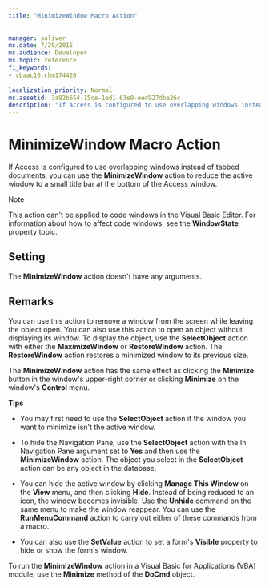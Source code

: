 ```yaml
---
title: "MinimizeWindow Macro Action"
 
 
manager: soliver
ms.date: 7/29/2015
ms.audience: Developer
ms.topic: reference
f1_keywords:
- vbaac10.chm174420
  
localization_priority: Normal
ms.assetid: 3a92b654-15ce-1ed1-63e0-eed927dbe26c
description: "If Access is configured to use overlapping windows instead of tabbed documents, you can use the MinimizeWindow action to reduce the active window to a small title bar at the bottom of the Access window."
---
```


# MinimizeWindow Macro Action

If Access is configured to use overlapping windows instead of tabbed documents, you can use the **MinimizeWindow** action to reduce the active window to a small title bar at the bottom of the Access window. 
  
> [!NOTE]
> This action can't be applied to code windows in the Visual Basic Editor. For information about how to affect code windows, see the **WindowState** property topic. 
  
## Setting

The **MinimizeWindow** action doesn't have any arguments. 
  
## Remarks

You can use this action to remove a window from the screen while leaving the object open. You can also use this action to open an object without displaying its window. To display the object, use the **SelectObject** action with either the **MaximizeWindow** or **RestoreWindow** action. The **RestoreWindow** action restores a minimized window to its previous size. 
  
The **MinimizeWindow** action has the same effect as clicking the **Minimize** button in the window's upper-right corner or clicking **Minimize** on the window's **Control** menu. 
  
 **Tips**
  
- You may first need to use the **SelectObject** action if the window you want to minimize isn't the active window. 
    
- To hide the Navigation Pane, use the **SelectObject** action with the In Navigation Pane argument set to **Yes** and then use the **MinimizeWindow** action. The object you select in the **SelectObject** action can be any object in the database. 
    
- You can hide the active window by clicking **Manage This Window** on the **View** menu, and then clicking **Hide**. Instead of being reduced to an icon, the window becomes invisible. Use the **Unhide** command on the same menu to make the window reappear. You can use the **RunMenuCommand** action to carry out either of these commands from a macro. 
    
- You can also use the **SetValue** action to set a form's **Visible** property to hide or show the form's window. 
    
To run the **MinimizeWindow** action in a Visual Basic for Applications (VBA) module, use the **Minimize** method of the **DoCmd** object. 
  

